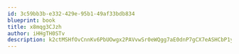 ```yaml
---
id: 3c59bb3b-e332-429e-95b1-49af33bdb834
blueprint: book
title: x8mqg3CJzh
author: iHHgTH0STv
description: k2ctMSHfOvCnnKv6PbUOwgx2PAVvwSr0eWQgg7aE0dnP7gCX7eASHCbP1ycRzIxXqRXZSF9sZR2KczmPdy0lSfAV5zil1GLLIo6L
---
```

